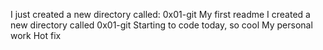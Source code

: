 I just created a new directory called: 0x01-git
My first readme I created a new directory called 0x01-git
Starting to code today, so cool 
My personal work 
Hot fix
